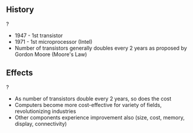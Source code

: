 ## History
?
- 1947 - 1st transistor
- 1971 - 1st microprocessor (Intel)
- Number of transistors generally doubles every 2 years as proposed by Gordon Moore (Moore's Law)

## Effects
?
- As number of transistors double every 2 years, so does the cost
- Computers become more cost-effective for variety of fields, revolutionizing industries
- Other components experience improvement also (size, cost, memory, display, connectivity)